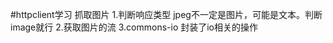 #httpclient学习
抓取图片
    1.判断响应类型 jpeg不一定是图片，可能是文本。判断image就行
    2.获取图片的流
    3.commons-io 封装了io相关的操作 